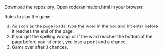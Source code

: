 Download the repository. Open code/animation.html in your browser.

Rules to play the game:
1. As soon as the page loads, type the word in the box and hit enter before it reaches the end of the page.
2. If you get the spelling wrong, or if the word reaches the bottom of the page before you hit enter, you lose a point and a chance.
3. Game over after 3 chances.
